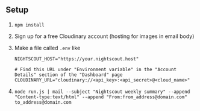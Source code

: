 ## Setup

1. `npm install`

1. Sign up for a free Cloudinary account (hosting for images in email body)

1. Make a file called `.env` like
    ```
    NIGHTSCOUT_HOST="https://your.nightscout.host"

    # Find this URL under "Environment variable" in the "Account Details" section of the "Dashboard" page
    CLOUDINARY_URL="cloudinary://<api_key>:<api_secret>@<cloud_name>"
    ```

1. `node run.js | mail --subject "Nightscout weekly summary" --append "Content-type:text/html" --append "From:from_address@domain.com" to_address@domain.com`
